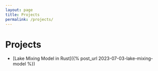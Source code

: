 ```yaml
---
layout: page
title: Projects
permalink: /projects/
---
```


# Projects

+ [Lake Mixing Model in Rust]({% post_url 2023-07-03-lake-mixing-model %})
